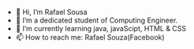 - 👋 Hi, I’m Rafael Sousa
- 👀 I’m a dedicated student of Computing Engineer.
- 🌱 I’m currently learning java, javaScipt, HTML & CSS
- 📫 How to reach me: Rafael Souza(Facebook)


